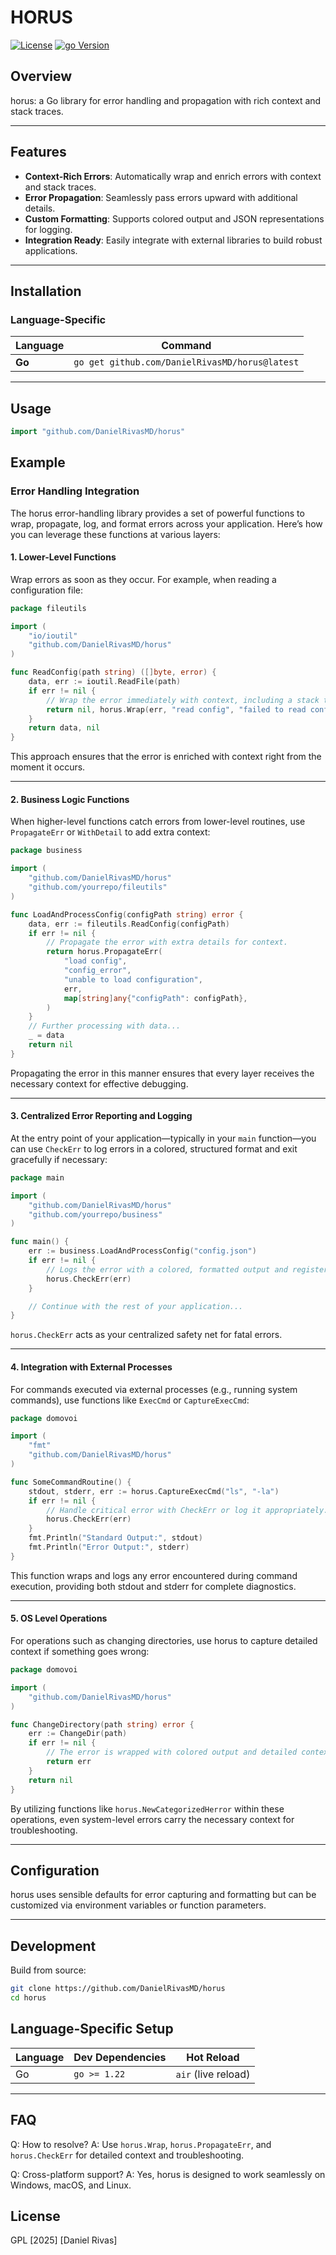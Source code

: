# HORUS

[![License](https://img.shields.io/badge/license-GPL-blue.svg)](LICENSE)
[![go Version](https://img.shields.io/badge/go-VERSION-green.svg)](LURL)

## Overview

horus: a Go library for error handling and propagation with rich context and stack traces.

---

## Features
- **Context-Rich Errors**: Automatically wrap and enrich errors with context and stack traces.
- **Error Propagation**: Seamlessly pass errors upward with additional details.
- **Custom Formatting**: Supports colored output and JSON representations for logging.
- **Integration Ready**: Easily integrate with external libraries to build robust applications.

---
## Installation

### **Language-Specific**
| Language | Command                                                            |
|----------|--------------------------------------------------------------------|
| **Go**   | `go get github.com/DanielRivasMD/horus@latest`                     |

---

## Usage
```go
import "github.com/DanielRivasMD/horus"
```

## Example

### Error Handling Integration

The horus error-handling library provides a set of powerful functions to wrap, propagate, log, and format errors across your application. Here’s how you can leverage these functions at various layers:

#### 1. Lower-Level Functions

Wrap errors as soon as they occur. For example, when reading a configuration file:

```go
package fileutils

import (
    "io/ioutil"
    "github.com/DanielRivasMD/horus"
)

func ReadConfig(path string) ([]byte, error) {
    data, err := ioutil.ReadFile(path)
    if err != nil {
        // Wrap the error immediately with context, including a stack trace.
        return nil, horus.Wrap(err, "read config", "failed to read config file")
    }
    return data, nil
}
```

This approach ensures that the error is enriched with context right from the moment it occurs.

---

#### 2. Business Logic Functions

When higher-level functions catch errors from lower-level routines, use `PropagateErr` or `WithDetail` to add extra context:

```go
package business

import (
    "github.com/DanielRivasMD/horus"
    "github.com/yourrepo/fileutils"
)

func LoadAndProcessConfig(configPath string) error {
    data, err := fileutils.ReadConfig(configPath)
    if err != nil {
        // Propagate the error with extra details for context.
        return horus.PropagateErr(
            "load config",
            "config_error",
            "unable to load configuration",
            err,
            map[string]any{"configPath": configPath},
        )
    }
    // Further processing with data...
    _ = data
    return nil
}
```

Propagating the error in this manner ensures that every layer receives the necessary context for effective debugging.

---

#### 3. Centralized Error Reporting and Logging

At the entry point of your application—typically in your `main` function—you can use `CheckErr` to log errors in a colored, structured format and exit gracefully if necessary:

```go
package main

import (
    "github.com/DanielRivasMD/horus"
    "github.com/yourrepo/business"
)

func main() {
    err := business.LoadAndProcessConfig("config.json")
    if err != nil {
        // Logs the error with a colored, formatted output and registers error metrics.
        horus.CheckErr(err)
    }

    // Continue with the rest of your application...
}
```

`horus.CheckErr` acts as your centralized safety net for fatal errors.

---

#### 4. Integration with External Processes

For commands executed via external processes (e.g., running system commands), use functions like `ExecCmd` or `CaptureExecCmd`:

```go
package domovoi

import (
    "fmt"
    "github.com/DanielRivasMD/horus"
)

func SomeCommandRoutine() {
    stdout, stderr, err := horus.CaptureExecCmd("ls", "-la")
    if err != nil {
        // Handle critical error with CheckErr or log it appropriately.
        horus.CheckErr(err)
    }
    fmt.Println("Standard Output:", stdout)
    fmt.Println("Error Output:", stderr)
}
```

This function wraps and logs any error encountered during command execution, providing both stdout and stderr for complete diagnostics.

---

#### 5. OS Level Operations

For operations such as changing directories, use horus to capture detailed context if something goes wrong:

```go
package domovoi

import (
    "github.com/DanielRivasMD/horus"
)

func ChangeDirectory(path string) error {
    err := ChangeDir(path)
    if err != nil {
        // The error is wrapped with colored output and detailed context.
        return err
    }
    return nil
}
```

By utilizing functions like `horus.NewCategorizedHerror` within these operations, even system-level errors carry the necessary context for troubleshooting.

---

## Configuration

horus uses sensible defaults for error capturing and formatting but can be customized via environment variables or function parameters.

---
## Development

Build from source:
```bash
git clone https://github.com/DanielRivasMD/horus
cd horus
```

## Language-Specific Setup

| Language | Dev Dependencies | Hot Reload           |
|----------|------------------|----------------------|
| Go       | `go >= 1.22`     | `air` (live reload)  |

---
## FAQ
Q: How to resolve?
A: Use `horus.Wrap`, `horus.PropagateErr`, and `horus.CheckErr` for detailed context and troubleshooting.

Q: Cross-platform support?
A: Yes, horus is designed to work seamlessly on Windows, macOS, and Linux.

## License
GPL [2025] [Daniel Rivas]
